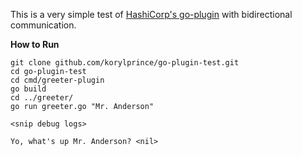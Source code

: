 This is a very simple test of [HashiCorp's go-plugin](https://github.com/hashicorp/go-plugin) with bidirectional communication.

**How to Run**

```
git clone github.com/korylprince/go-plugin-test.git
cd go-plugin-test
cd cmd/greeter-plugin
go build
cd ../greeter/
go run greeter.go "Mr. Anderson"

<snip debug logs>

Yo, what's up Mr. Anderson? <nil>
```
